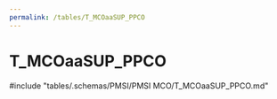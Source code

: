 ```yaml
---
permalink: /tables/T_MCOaaSUP_PPCO
---
```

# T_MCOaaSUP_PPCO
<!-- SPDX-License-Identifier: MPL-2.0 -->

<!-- ATTENTION : Ne pas supprimer ou modifier la ligne ci-dessous -->
#include "tables/.schemas/PMSI/PMSI MCO/T_MCOaaSUP_PPCO.md"
<!-- ATTENTION : Ne pas supprimer ou modifier la ligne ci-dessus -->
